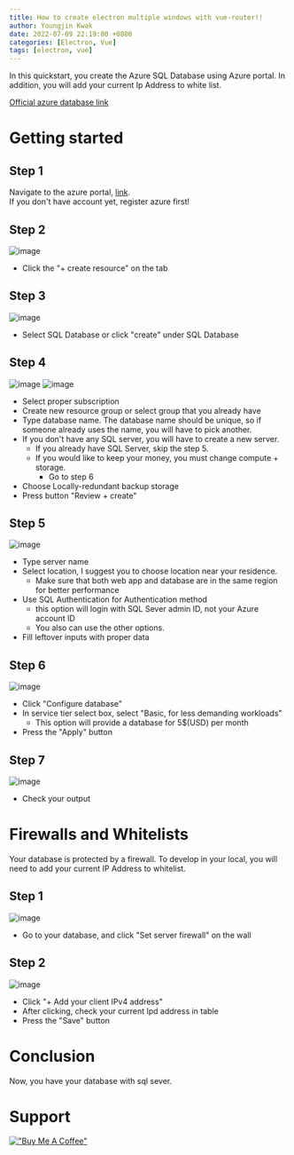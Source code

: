```yaml
---
title: How to create electron multiple windows with vue-router!!
author: Youngjin Kwak
date: 2022-07-09 22:19:00 +0800
categories: [Electron, Vue]
tags: [electron, vue]
---
```


[//]: # (![azure]&#40;../images/azure.jpg&#41;)

In this quickstart, you create the Azure SQL Database using Azure portal.
In addition, you will add your current Ip Address to white list.

[Official azure database link](https://azure.microsoft.com/en-ca/free/cosmos-db/search/?&ef_id=CjwKCAjwoMSWBhAdEiwAVJ2ndmGrePZZiNQYQ7AgyA5Cefr1JwxycghnEqAIzg5NtQwh_CpubPc-qxoCq5oQAvD_BwE:G:s&OCID=AIDcmmqz3gd78m_SEM_CjwKCAjwoMSWBhAdEiwAVJ2ndmGrePZZiNQYQ7AgyA5Cefr1JwxycghnEqAIzg5NtQwh_CpubPc-qxoCq5oQAvD_BwE:G:s&gclid=CjwKCAjwoMSWBhAdEiwAVJ2ndmGrePZZiNQYQ7AgyA5Cefr1JwxycghnEqAIzg5NtQwh_CpubPc-qxoCq5oQAvD_BwE)

# Getting started
## Step 1
Navigate to the azure portal, [link](https://portal.azure.com). <br>
If you don't have account yet, register azure first!

## Step 2
![image](../images/azure-database/one.png)
- Click the "+ create resource" on the tab

## Step 3
![image](../images/azure-database/2.png)
- Select SQL Database or click "create" under SQL Database

## Step 4
![image](../images/azure-database/three.png)
![image](../images/azure-database/4.png)
- Select proper subscription
- Create new resource group or select group that you already have
- Type database name. The database name should be unique, so if someone already uses the name, you will have to pick another.
- If you don't have any SQL server, you will have to create a new server.
  - If you already have SQL Server, skip the step 5.
  - If you would like to keep your money, you must change compute + storage.
    - Go to step 6
- Choose Locally-redundant backup storage
- Press button "Review + create"

## Step 5
![image](../images/azure-database/6.png)
- Type server name
- Select location, I suggest you to choose location near your residence.
  - Make sure that both web app and database are in the same region for better performance
- Use SQL Authentication for Authentication method
  - this option will login with SQL Sever admin ID, not your Azure account ID
  - You also can use the other options.
- Fill leftover inputs with proper data

## Step 6
![image](../images/azure-database/5.png)
- Click "Configure database"
- In service tier select box, select "Basic, for less demanding workloads"
  - This option will provide a database for 5$(USD) per month
- Press the "Apply" button

## Step 7
![image](../images/azure-database/7.png)
- Check your output

# Firewalls and Whitelists
Your database is protected by a firewall. To develop in your local, you will need to add your current IP Address to whitelist.

## Step 1
![image](../images/azure-database/7.png)
- Go to your database, and click "Set server firewall" on the wall

## Step 2
![image](../images/azure-database/8.png)
- Click "+ Add your client IPv4 address"
- After clicking, check your current Ipd address in table
- Press the "Save" button

# Conclusion
Now, you have your database with sql sever.

# Support
[!["Buy Me A Coffee"](https://www.buymeacoffee.com/assets/img/custom_images/orange_img.png)](https://www.buymeacoffee.com/youngjinkwak)
